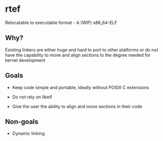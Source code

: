 rtef
====

Relocatable to executable format - A (WIP) x86_64-ELF

Why?
----

Existing linkers are either huge and hard to port to other platforms or do not have the capability to move and align sections to the degree needed for kernel development

Goals
-----

* Keep code simple and portable, ideally without POSIX C extensions

* Do not rely on libelf

* Give the user the ability to align and move sections in their code

Non-goals
---------

* Dynamic linking
